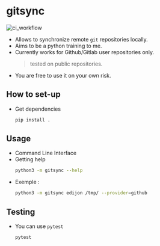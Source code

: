 # gitsync

![ci_workflow](https://github.com/edijon/gitsync/actions/workflows/python-app.yml/badge.svg)

* Allows to synchronize remote `git` repositories locally.
* Aims to be a python training to me.
* Currently works for Github/Gitlab user repositories only. 
    > tested on public repositories.
* You are free to use it on your own risk.


## How to set-up

- Get dependencies
    ```bash
    pip install .
    ```

## Usage

* Command Line Interface 
* Getting help
    ```bash
    python3 -m gitsync --help
    ```
* Exemple :
    ```bash
    python3 -m gitsync edijon /tmp/ --provider=github 
    ```

## Testing

* You can use `pytest`
    ```bash
    pytest
    ```
